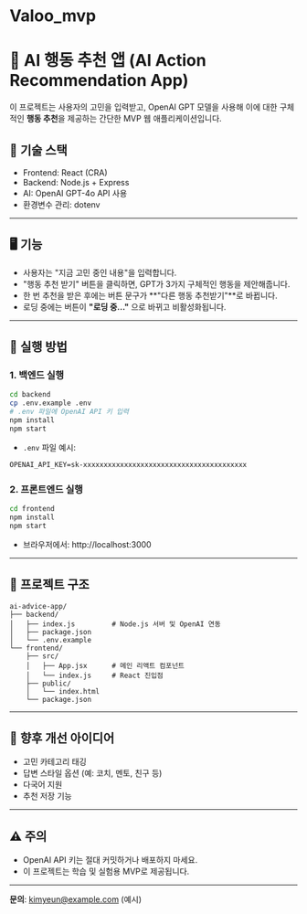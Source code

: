 # Valoo_mvp

# 🤖 AI 행동 추천 앱 (AI Action Recommendation App)

이 프로젝트는 사용자의 고민을 입력받고, OpenAI GPT 모델을 사용해 이에 대한 구체적인 **행동 추천**을 제공하는 간단한 MVP 웹 애플리케이션입니다.

## 🔧 기술 스택

- Frontend: React (CRA)
- Backend: Node.js + Express
- AI: OpenAI GPT-4o API 사용
- 환경변수 관리: dotenv

---

## 🖥️ 기능

- 사용자는 "지금 고민 중인 내용"을 입력합니다.
- "행동 추천 받기" 버튼을 클릭하면, GPT가 3가지 구체적인 행동을 제안해줍니다.
- 한 번 추천을 받은 후에는 버튼 문구가 **"다른 행동 추천받기"**로 바뀝니다.
- 로딩 중에는 버튼이 **"로딩 중..."** 으로 바뀌고 비활성화됩니다.

---

## 🚀 실행 방법

### 1. 백엔드 실행

```bash
cd backend
cp .env.example .env
# .env 파일에 OpenAI API 키 입력
npm install
npm start
```

- `.env` 파일 예시:
```
OPENAI_API_KEY=sk-xxxxxxxxxxxxxxxxxxxxxxxxxxxxxxxxxxxxxxxx
```

### 2. 프론트엔드 실행

```bash
cd frontend
npm install
npm start
```

- 브라우저에서: http://localhost:3000

---

## 📁 프로젝트 구조

```
ai-advice-app/
├── backend/
│   ├── index.js         # Node.js 서버 및 OpenAI 연동
│   ├── package.json
│   └── .env.example
└── frontend/
    ├── src/
    │   ├── App.jsx      # 메인 리액트 컴포넌트
    │   └── index.js     # React 진입점
    ├── public/
    │   └── index.html
    └── package.json
```

---

## 🧠 향후 개선 아이디어

- 고민 카테고리 태깅
- 답변 스타일 옵션 (예: 코치, 멘토, 친구 등)
- 다국어 지원
- 추천 저장 기능

---

## ⚠️ 주의

- OpenAI API 키는 절대 커밋하거나 배포하지 마세요.
- 이 프로젝트는 학습 및 실험용 MVP로 제공됩니다.

---

**문의**: kimyeun@example.com (예시)
